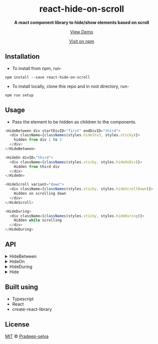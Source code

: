 <h1 align="center">react-hide-on-scroll</h1>
<div align="center">
  <strong>A react component library to hide/show elements based on scroll</strong>
  <p><a href="https://pradeep-selva.github.io/react-hide-on-scroll/">View Demo</a></p>
  <p><a href="https://www.npmjs.com/package/react-hide-on-scroll">Visit on npm</a></p>
</div>

## Installation

- To install from npm, run-

```
npm install --save react-hide-on-scroll
```

- To install locally, clone this repo and in root directory, run-

```
npm run setup
```

## Usage

- Pass the element to be hidden as children to the components.

```js
<HideBetween div startDivID="first" endDivID="third">
  <div className={classNames(styles.hide1to3, styles.sticky)}>
    hidden from div 1 to 3
  </div>
</HideBetween>
```

```js
<HideOn divID="third">
  <div className={classNames(styles.sticky, styles.hideOnDiv)}>
    Hidden from third div
  </div>
</HideOn>
```

```js
<HideScroll variant="down">
  <div className={classNames(styles.sticky, styles.hideScrollDown)}>
    Hidden on scrolling down
  </div>
</HideScroll>
```

```js
<HideDuring>
  <div className={classNames(styles.sticky, styles.hideDuring)}>
    Hidden while scrolling
  </div>
</HideDuring>
```

## API

<details>
  <summary>HideBetween</summary>

To hide/show an element between 2 divs or between 2 specified heights(px)

|     Props      | Description                                                                       | Type      | isOptional |
| :------------: | --------------------------------------------------------------------------------- | --------- | ---------- |
|    children    | The required react element that needs to be hidden                                | ReactNode | false      |
|      div       | To hide between 2 specified divs                                                  | boolean   | true       |
|     height     | To hide between 2 specified heights                                               | boolean   | true       |
|    inverse     | Specifying this will show the element instead of hiding, in specified breakpoints | boolean   | true       |
|   startDivID   | ID of the div to start hiding from                                                | string    | true       |
|    endDivID    | ID of the div to stop hiding at                                                   | string    | true       |
| startDivOffset | To set an offset on the start position(in pixels) -- usable only with div prop    | number    | true       |
|  endDivOffset  | To set an offset on the end position(in pixels) -- usable only with div prop      | number    | true       |
|  startHeight   | Height from where hiding must begin (in pixels)                                   | number    | true       |
|   endHeight    | Height where hiding must end (in pixels)                                          | number    | true       |

</details>

<details>
  <summary>HideOn</summary>

To hide/show an element when reached a div or a specified height(px)

|     Props      | Description                                                                       | Type      | isOptional |
| :------------: | --------------------------------------------------------------------------------- | --------- | ---------- |
|    children    | The required react element that needs to be hidden                                | ReactNode | false      |
|     atDiv      | To start hiding at a div                                                          | boolean   | true       |
|    atHeight    | To start hiding at a height                                                       | boolean   | true       |
|    inverse     | Specifying this will show the element instead of hiding, in specified breakpoints | boolean   | true       |
|     divID      | ID of the div to start hiding from                                                | string    | true       |
|     offset     | To set an offset on the hiding position(in pixels) -- usable only with div prop   | number    | true       |
|     height     | Height from where hiding must begin (in pixels)                                   | number    | true       |
| showOnPageInit | To specify whether the element must be visible when the component first loads     | boolean   | true       |

</details>

<details>
  <summary>HideDuring</summary>

To hide/show an element during a scroll. (scroll to make element hidden/shown)

|  Props   | Description                                           | Type      | isOptional |
| :------: | ----------------------------------------------------- | --------- | ---------- |
| children | The required react element that needs to be hidden    | ReactNode | false      |
| inverse  | Shows an element while scrolling instead of hiding it | Boolean   | true       |

</details>

<details>
  <summary>Hide</summary>

To hide an element on scrolling up or down.

|     Props      | Description                                                                             | Type           | isOptional |
| :------------: | --------------------------------------------------------------------------------------- | -------------- | ---------- |
|    children    | The required react element that needs to be hidden                                      | ReactNode      | false      |
|    variant     | To specify whether the element must be hidden on scrolling up or down (down by default) | "up" or "down" | true       |
| showOnPageInit | To specify whether the element must be visible when the component first loads           | boolean        | true       |

</details>

## Built using

- Typescript
- React
- create-react-library

## License

[MIT](LICENSE) © [Pradeep-selva](https://github.com/Pradeep-selva)
